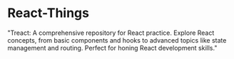 # React-Things
"Treact: A comprehensive repository for React practice. Explore React concepts, from basic components and hooks to advanced topics like state management and routing. Perfect for honing React development skills."
